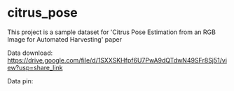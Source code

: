 # citrus_pose

This project is a sample dataset for 'Citrus Pose Estimation from an RGB Image for Automated Harvesting' paper

Data download: https://drive.google.com/file/d/1SXXSKHfpf6U7PwA9dQTdwN49SFr8Sj51/view?usp=share_link

Data pin: 

